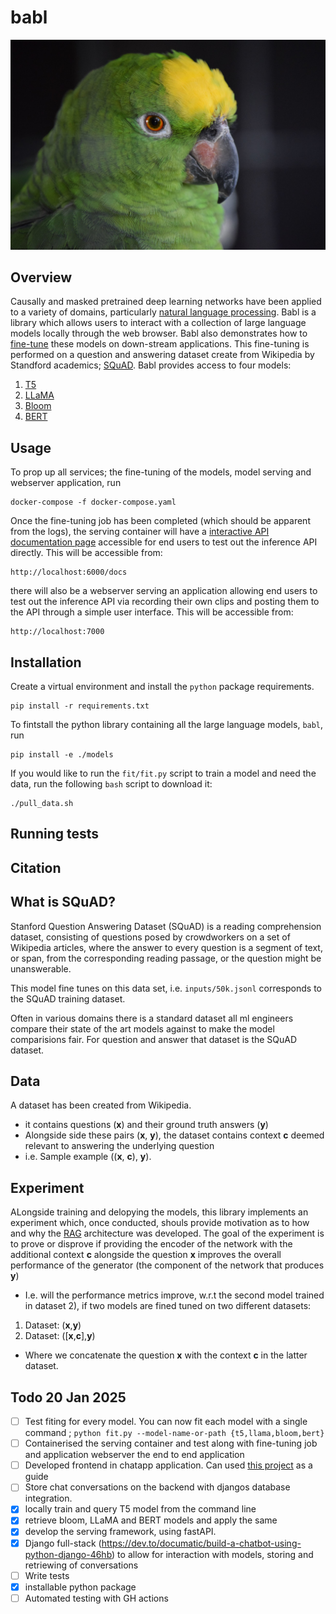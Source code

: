 # babl

![alt text](img/parrot.jpg "conversational")


## Overview 
Causally and masked pretrained deep learning networks have been applied to a variety of domains, particularly [natural language processing](https://en.wikipedia.org/wiki/Natural_language_processing). Babl is a library which allows users to interact with a collection of large language models locally through the web browser. Babl also demonstrates how to [fine-tune](https://en.wikipedia.org/wiki/Fine-tuning_(deep_learning)) these models on down-stream applications. This fine-tuning is performed on a question and answering dataset create from Wikipedia by Standford academics; [SQuAD](https://arxiv.org/abs/1606.05250). Babl provides access to four models:
1) [T5](https://en.wikipedia.org/wiki/T5_(language_model))
2) [LLaMA](https://en.wikipedia.org/wiki/Llama_language_model)
3) [Bloom](https://en.wikipedia.org/wiki/BLOOM_(language_model))
4) [BERT](https://en.wikipedia.org/wiki/BERT_(language_model))


## Usage
To prop up all services; the fine-tuning of the models, model serving and webserver application, run

```
docker-compose -f docker-compose.yaml
```

Once the fine-tuning job has been completed (which should be apparent from the logs), the serving container will have a [interactive API documentation page](https://fastapi.tiangolo.com/features/#based-on-open-standards) accessible for end users to test out the inference API directly. This will be accessible from:

```
http://localhost:6000/docs
```

there will also be a webserver serving an application allowing end users to test out the inference API via recording their own clips and posting them to the API through a simple user interface. This will be accessible from:
```
http://localhost:7000
```



## Installation 


Create a virtual environment and install the `python` package requirements. 
```
pip install -r requirements.txt
```
To fintstall the python library containing all the large language models, `babl`, run 
```
pip install -e ./models
```
If you would like to run the `fit/fit.py` script to train a model and need the data, run the following `bash` script to download it: 
```
./pull_data.sh
```

## Running tests



## Citation 



## What is SQuAD?
Stanford Question Answering Dataset (SQuAD) is a reading comprehension dataset, consisting of questions posed by crowdworkers on a set of Wikipedia articles, where the answer to every question is a segment of text, or span, from the corresponding reading passage, or the question might be unanswerable.

This model fine tunes on this data set, i.e. `inputs/50k.jsonl` corresponds to the SQuAD training dataset. 

Often in various domains there is a standard dataset all ml engineers compare their state of the art models against to make the model comparisions fair. For question and answer that dataset is the SQuAD dataset. 


## Data 
A dataset has been created from Wikipedia. 
- it contains questions (**x**) and their ground truth answers (**y**)
- Alongside side these pairs (**x**, **y**), the dataset contains context **c** deemed relevant to answering the underlying question 
- i.e. Sample example ((**x**, **c**), **y**). 

## Experiment

ALongside training and delopying the models, this library implements an experiment which, once conducted, shouls provide motivation as to how and why the [RAG](https://en.wikipedia.org/wiki/Retrieval-augmented_generation) architecture was developed.  The goal of the experiment is to prove or disprove if providing the encoder of the network with the additional context **c** alongside the question **x** improves the overall performance of the generator (the component of the network that produces **y**)

- I.e. will the performance metrics improve, w.r.t the second model trained in dataset 2), if two models are fined tuned on two different datasets:
1) Dataset: (**x**,**y**)
2) Dataset: ([**x**,**c**],**y**)
- Where we concatenate the question **x** with the context **c** in the latter dataset. 

## Todo 20 Jan 2025
- [ ] Test fiting for every model. You can now fit each model with a single command ; `python fit.py --model-name-or-path {t5,llama,bloom,bert}`
- [ ] Containerised the serving container and test along with fine-tuning job and application webserver the end to end application 
- [ ] Developed frontend in chatapp application. Can used [this project](https://github.com/meghsohor/chat-app-vanilla-js/tree/master) as a guide
- [ ] Store chat conversations on the backend with djangos database integration. 
- [x] locally train and query T5 model from the command line 
- [x] retrieve bloom, LLaMA and BERT models and apply the same
- [x] develop the serving framework, using fastAPI.  
- [x] Django full-stack (https://dev.to/documatic/build-a-chatbot-using-python-django-46hb) to allow for interaction with models, storing and retriewing of conversations
- [ ] Write tests 
- [x] installable python package
- [ ] Automated testing with GH actions 